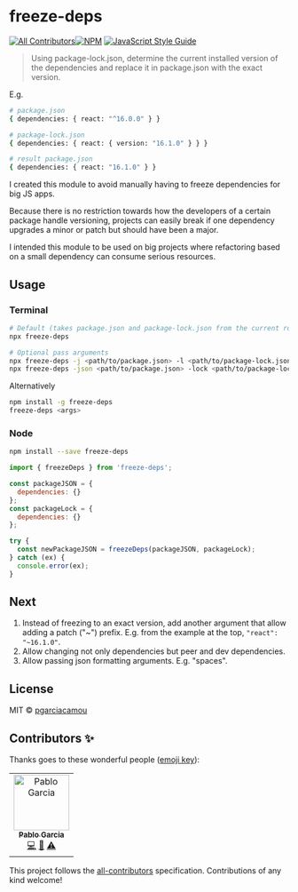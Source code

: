 # freeze-deps

[![All Contributors](https://img.shields.io/badge/all_contributors-1-orange.svg?style=flat-square)](#contributors)[![NPM](https://img.shields.io/npm/v/freeze-deps.svg)](https://www.npmjs.com/package/freeze-deps) [![JavaScript Style Guide](https://img.shields.io/badge/code_style-standard-brightgreen.svg)](https://standardjs.com)

> Using package-lock.json, determine the current installed version of the dependencies and replace it in package.json with the exact version.

E.g.
```bash
# package.json
{ dependencies: { react: "^16.0.0" } }

# package-lock.json
{ dependencies: { react: { version: "16.1.0" } } }

# result package.json
{ dependencies: { react: "16.1.0" } }
```

I created this module to avoid manually having to freeze dependencies for big JS apps.

Because there is no restriction towards how the developers of a certain package handle versioning, projects can easily break if one dependency upgrades a minor or patch but should have been a major.

I intended this module to be used on big projects where refactoring based on a small dependency can consume serious resources.

## Usage

### Terminal

```bash
# Default (takes package.json and package-lock.json from the current root directory).
npx freeze-deps

# Optional pass arguments
npx freeze-deps -j <path/to/package.json> -l <path/to/package-lock.json>
npx freeze-deps -json <path/to/package.json> -lock <path/to/package-lock.json>
```

Alternatively

```bash
npm install -g freeze-deps
freeze-deps <args>
```

### Node

```bash
npm install --save freeze-deps
```

```js
import { freezeDeps } from 'freeze-deps';

const packageJSON = {
  dependencies: {}
};
const packageLock = {
  dependencies: {}
};

try {
  const newPackageJSON = freezeDeps(packageJSON, packageLock);
} catch (ex) {
  console.error(ex);
}
```

## Next

1. Instead of freezing to an exact version, add another argument that allow adding a patch ("~") prefix. E.g. from the example at the top, `"react": "~16.1.0"`.
2. Allow changing not only dependencies but peer and dev dependencies.
3. Allow passing json formatting arguments. E.g. "spaces".

## License

MIT © [pgarciacamou](https://github.com/pgarciacamou)

## Contributors ✨

Thanks goes to these wonderful people ([emoji key](https://allcontributors.org/docs/en/emoji-key)):

<!-- ALL-CONTRIBUTORS-LIST:START - Do not remove or modify this section -->
<!-- prettier-ignore -->
<table>
  <tr>
    <td align="center"><a href="https://www.pgarciacamou.dev"><img src="https://avatars3.githubusercontent.com/u/8354571?v=4" width="100px;" alt="Pablo Garcia"/><br /><sub><b>Pablo Garcia</b></sub></a><br /><a href="https://github.com/pgarciacamou/freeze-deps/commits?author=pgarciacamou" title="Code">💻</a> <a href="https://github.com/pgarciacamou/freeze-deps/commits?author=pgarciacamou" title="Documentation">📖</a> <a href="https://github.com/pgarciacamou/freeze-deps/commits?author=pgarciacamou" title="Tests">⚠️</a></td>
  </tr>
</table>

<!-- ALL-CONTRIBUTORS-LIST:END -->

This project follows the [all-contributors](https://github.com/all-contributors/all-contributors) specification. Contributions of any kind welcome!
